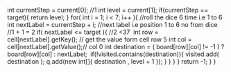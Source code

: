 int currentStep = current[0]; //1
int level = current[1];
if(currentStep == target){
return level;
}
for( int i = 1; i < 7; i++ ){ //roll the dice 6 time i.e 1 to 6
int nextLabel = currentStep + i; //next label i.e position 1 to 6 no from dice
//1 + 1 = 2
if( nextLabel <= target ){ //2 <37
​
int row = cell[nextLabel].getKey(); // get the value form cell row 5
int col = cell[nextLabel].getValue();// col 0
​
int destination = ( board[row][col] != -1 ) ? board[row][col] : nextLabel;
​
if(!visited.contains(destination)){
visited.add( destination );
q.add(new int[]{ destination , level + 1 });
}
}
}
}
return -1;
}
}